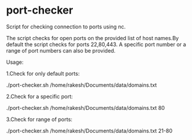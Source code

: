 # port-checker
Script for checking connection to ports using nc.

The script checks for open ports on the provided list of host names.By default the script checks for ports 22,80,443.
A specific port number or a range of port numbers can also be provided.

Usage:

1.Check for only default ports:

./port-checker.sh /home/rakesh/Documents/data/domains.txt

2.Check for a specific port:

./port-checker.sh /home/rakesh/Documents/data/domains.txt 80

3.Check for range of ports:

./port-checker.sh /home/rakesh/Documents/data/domains.txt 21-80
